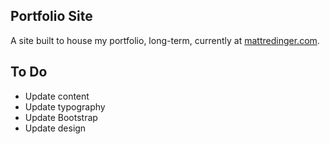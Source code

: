 ## Portfolio Site

A site built to house my portfolio, long-term, currently at [mattredinger.com](https://www.mattredinger.com).

## To Do

-   Update content
-   Update typography
-   Update Bootstrap
-   Update design
